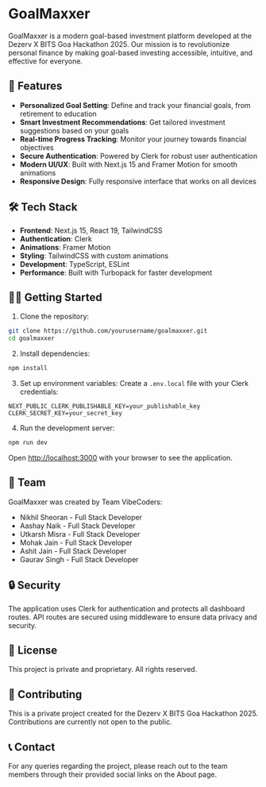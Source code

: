 # GoalMaxxer

GoalMaxxer is a modern goal-based investment platform developed at the Dezerv X BITS Goa Hackathon 2025. Our mission is to revolutionize personal finance by making goal-based investing accessible, intuitive, and effective for everyone.

## 🚀 Features

- **Personalized Goal Setting**: Define and track your financial goals, from retirement to education
- **Smart Investment Recommendations**: Get tailored investment suggestions based on your goals
- **Real-time Progress Tracking**: Monitor your journey towards financial objectives
- **Secure Authentication**: Powered by Clerk for robust user authentication
- **Modern UI/UX**: Built with Next.js 15 and Framer Motion for smooth animations
- **Responsive Design**: Fully responsive interface that works on all devices

## 🛠️ Tech Stack

- **Frontend**: Next.js 15, React 19, TailwindCSS
- **Authentication**: Clerk
- **Animations**: Framer Motion
- **Styling**: TailwindCSS with custom animations
- **Development**: TypeScript, ESLint
- **Performance**: Built with Turbopack for faster development

## 🏃‍♂️ Getting Started

1. Clone the repository:
```bash
git clone https://github.com/yourusername/goalmaxxer.git
cd goalmaxxer
```

2. Install dependencies:
```bash
npm install
```

3. Set up environment variables:
Create a `.env.local` file with your Clerk credentials:
```env
NEXT_PUBLIC_CLERK_PUBLISHABLE_KEY=your_publishable_key
CLERK_SECRET_KEY=your_secret_key
```

4. Run the development server:
```bash
npm run dev
```

Open [http://localhost:3000](http://localhost:3000) with your browser to see the application.

## 👥 Team

GoalMaxxer was created by Team VibeCoders:
- Nikhil Sheoran - Full Stack Developer
- Aashay Naik - Full Stack Developer
- Utkarsh Misra - Full Stack Developer
- Mohak Jain - Full Stack Developer
- Ashit Jain - Full Stack Developer
- Gaurav Singh - Full Stack Developer

## 🔒 Security

The application uses Clerk for authentication and protects all dashboard routes. API routes are secured using middleware to ensure data privacy and security.

## 📝 License

This project is private and proprietary. All rights reserved.

## 🤝 Contributing

This is a private project created for the Dezerv X BITS Goa Hackathon 2025. Contributions are currently not open to the public.

## 📞 Contact

For any queries regarding the project, please reach out to the team members through their provided social links on the About page.
